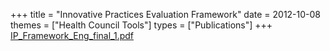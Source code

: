 +++
title = "Innovative Practices Evaluation Framework"
date = 2012-10-08
themes = ["Health Council Tools"]
types = ["Publications"]
+++
[IP_Framework_Eng_final_1.pdf](/files/IP_Framework_Eng_final_1.pdf)
